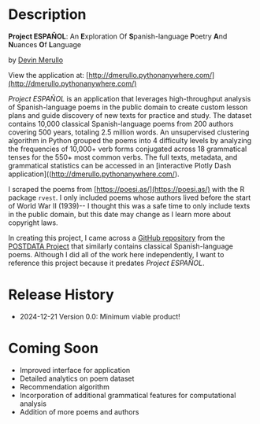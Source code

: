 # Description

**Project ESPAÑOL**: An **E**xploration Of **S**panish-language **P**oetry **A**nd **N**uances **O**f **L**anguage

by [Devin Merullo](https://dmerullo.github.io/)

View the application at: [http://dmerullo.pythonanywhere.com/](http://dmerullo.pythonanywhere.com/)

*Project ESPAÑOL* is an application that leverages high-throughput analysis of Spanish-language poems in the public domain to create custom lesson plans and guide discovery of new texts for practice and study. The dataset contains 10,000 classical Spanish-language poems from 200 authors covering 500 years, totaling 2.5 million words. An unsupervised clustering algorithm in Python grouped the poems into 4 difficulty levels by analyzing the frequencies of 10,000+ verb forms conjugated across 18 grammatical tenses for the 550+ most common verbs. The full texts, metadata, and grammatical statistics can be accessed in an [interactive Plotly Dash application]((http://dmerullo.pythonanywhere.com/). 

I scraped the poems from [https://poesi.as/](https://poesi.as/) with the R package `rvest`. I only included poems whose authors lived before the start of World War II (1939)-- I thought this was a safe time to only include texts in the public domain, but this date may change as I learn more about copyright laws. 

In creating this project, I came across a [GitHub repository](https://github.com/linhd-postdata/poesi.as) from the [POSTDATA Project](https://postdata.linhd.uned.es/) that similarly contains classical Spanish-language poems. Although I did all of the work here independently, I want to reference this project because it predates *Project ESPAÑOL*.

# Release History

- 2024-12-21 Version 0.0: Minimum viable product! 

# Coming Soon

- Improved interface for application
- Detailed analytics on poem dataset
- Recommendation algorithm
- Incorporation of additional grammatical features for computational analysis
- Addition of more poems and authors
